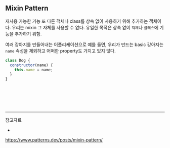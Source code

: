 ## Mixin Pattern

재사용 가능한 기능 또 다른 객체나 class를 상속 없이 사용하기 위해 추가하는 객체이다.
우리는 mixin 그 자체를 사용할 수 없다. 유일한 목적은 상속 없이 `객체`나 `클래스`에 기능을 추가하기 위함.

여러 강아지를 만들어내는 어플리케이션으로 예를 들면, 우리가 만드는 basic 강아지는 `name` 속성을 제외하고 어떠한 property도 가지고 있지 않다.

```javascript
class Dog {
  constructor(name) {
    this.name = name;
  }
}
```

<br/><br/><br/><br/>

<hr/>

참고자료

- []()

https://www.patterns.dev/posts/mixin-pattern/
